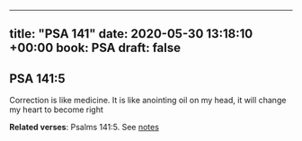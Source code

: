 
---
title: "PSA 141"
date: 2020-05-30 13:18:10 +00:00
book: PSA
draft: false
---

## PSA 141:5

Correction is like medicine. It is like anointing oil on my head, it will change my heart to become right

**Related verses**: Psalms 141:5. See [notes](https://my.bible.com/notes/3440912130118509205)

